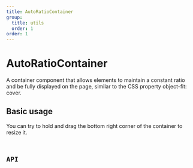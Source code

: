 ```yaml
---
title: AutoRatioContainer
group:
  title: utils
  order: 1
order: 1
---
```


# AutoRatioContainer

A container component that allows elements to maintain a constant ratio and be fully displayed on the page, similar to the CSS property object-fit: cover.

## Basic usage

You can try to hold and drag the bottom right corner of the container to resize it.
<code src="./demo/index.tsx"></demo>

## API

<API id="AutoRatioContainer"></API>
